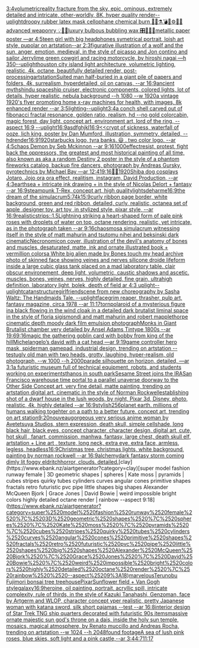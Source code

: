 [3:4](https://www.ebank.nz/aiartgenerator?category=3%3A4)[volumetric](https://www.ebank.nz/aiartgenerator?category=volumetric)[reality fracture from the sky, epic, ominous, extremely detailed and intricate, other-worldly, 8K, hyper quality render](https://www.ebank.nz/aiartgenerator?category=reality%2520fracture%2520from%2520the%2520sky%2C%2520epic%2C%2520ominous%2C%2520extremely%2520detailed%2520and%2520intricate%2C%2520other-worldly%2C%25208K%2C%2520hyper%2520quality%2520render)[--uplight](https://www.ebank.nz/aiartgenerator?category=--uplight)[droopy rubber latex mask cellophane chemical burn 🩻💉⚗️💣🧨⚙️🔩💎advanced weaponry 💡🔌📡luxury bulbous bubbling wax 🎛📀📀📀metallic paper poster —ar 4:5](https://www.ebank.nz/aiartgenerator?category=droopy%2520rubber%2520latex%2520mask%2520cellophane%2520chemical%2520burn%2520%F0%9F%A9%BB%F0%9F%92%89%E2%9A%97%EF%B8%8F%F0%9F%92%A3%F0%9F%A7%A8%E2%9A%99%EF%B8%8F%F0%9F%94%A9%F0%9F%92%8Eadvanced%2520weaponry%2520%F0%9F%92%A1%F0%9F%94%8C%F0%9F%93%A1luxury%2520bulbous%2520bubbling%2520wax%2520%F0%9F%8E%9B%F0%9F%93%80%F0%9F%93%80%F0%9F%93%80metallic%2520paper%2520poster%2520%E2%80%94ar%25204%3A5)[teen girl with  big headphones symetrical portrait,  loish art style, pupolar on artstation--ar 2:3](https://www.ebank.nz/aiartgenerator?category=teen%2520girl%2520with%2520%2520big%2520headphones%2520symetrical%2520portrait%2C%2520%2520loish%2520art%2520style%2C%2520pupolar%2520on%2520artstation--ar%25202%3A3)[figurative illustration of a wolf and the sun, anger, emotion, medieval, in the style of picasso and Jon contino and sailor Jerry](https://www.ebank.nz/aiartgenerator?category=figurative%2520illustration%2520of%2520a%2520wolf%2520and%2520the%2520sun%2C%2520anger%2C%2520emotion%2C%2520medieval%2C%2520in%2520the%2520style%2520of%2520picasso%2520and%2520Jon%2520contino%2520and%2520sailor%2520Jerry)[lime green cowgirl and racing motorcycle, by hiroshi nagai —h 350](https://www.ebank.nz/aiartgenerator?category=lime%2520green%2520cowgirl%2520and%2520racing%2520motorcycle%2C%2520by%2520hiroshi%2520nagai%2520%E2%80%94h%2520350)[--uplight](https://www.ebank.nz/aiartgenerator?category=--uplight)[houston city island light architecture, volumetric lighting, realistic, 4k, octane, beautifully detailed render,  post-processing](https://www.ebank.nz/aiartgenerator?category=houston%2520city%2520island%2520light%2520architecture%2C%2520volumetric%2520lighting%2C%2520realistic%2C%25204k%2C%2520octane%2C%2520beautifully%2520detailed%2520render%2C%2520%2520post-processing)[artstation](https://www.ebank.nz/aiartgenerator?category=artstation)[Suited man half-buried in a giant pile of papers and folders, 4k, surrealism, hyperdetailed, oil on canvas, --ar 16:9](https://www.ebank.nz/aiartgenerator?category=Suited%2520man%2520half-buried%2520in%2520a%2520giant%2520pile%2520of%2520papers%2520and%2520folders%2C%25204k%2C%2520surrealism%2C%2520hyperdetailed%2C%2520oil%2520on%2520canvas%2C%2520--ar%252016%3A9)[ancient myths](https://www.ebank.nz/aiartgenerator?category=ancient%2520myths)[hindu spaceship cruiser, electronic components, colored lights, lot of details, hyper realistic, nebula background --h 1080 --w 1920](https://www.ebank.nz/aiartgenerator?category=hindu%2520spaceship%2520cruiser%2C%2520electronic%2520components%2C%2520colored%2520lights%2C%2520lot%2520of%2520details%2C%2520hyper%2520realistic%2C%2520nebula%2520background%2520--h%25201080%2520--w%25201920)[a vintage 1920's flyer promoting home x-ray machines for health, with images, 8k enhanced render --ar 3:5](https://www.ebank.nz/aiartgenerator?category=a%2520vintage%25201920%27s%2520flyer%2520promoting%2520home%2520x-ray%2520machines%2520for%2520health%2C%2520with%2520images%2C%25208k%2520enhanced%2520render%2520--ar%25203%3A5)[lighting](https://www.ebank.nz/aiartgenerator?category=lighting)[--uplight](https://www.ebank.nz/aiartgenerator?category=--uplight)[3:4](https://www.ebank.nz/aiartgenerator?category=3%3A4)[a conch shell carved out of fibonacci fractal resonance, golden ratio, realism, hd --no gold color](https://www.ebank.nz/aiartgenerator?category=a%2520conch%2520shell%2520carved%2520out%2520of%2520fibonacci%2520fractal%2520resonance%2C%2520golden%2520ratio%2C%2520realism%2C%2520hd%2520--no%2520gold%2520color)[cabin, magic forest, day light, concept art, environment art, lord of the ring, --aspect 16:9 --uplight](https://www.ebank.nz/aiartgenerator?category=cabin%2C%2520magic%2520forest%2C%2520day%2520light%2C%2520concept%2520art%2C%2520environment%2520art%2C%2520lord%2520of%2520the%2520ring%2C%2520--aspect%252016%3A9%2520--uplight)[16:9](https://www.ebank.nz/aiartgenerator?category=16%3A9)[asdfghjkl](https://www.ebank.nz/aiartgenerator?category=asdfghjkl)[16:9](https://www.ebank.nz/aiartgenerator?category=16%3A9)[<<crypt of sickness, waterfall of ooze, lich king, poster by Dan Mumford, illustration, symmetry, detailed, --hd](https://www.ebank.nz/aiartgenerator?category=%3C%3Ccrypt%2520of%2520sickness%2C%2520waterfall%2520of%2520ooze%2C%2520lich%2520king%2C%2520poster%2520by%2520Dan%2520Mumford%2C%2520illustration%2C%2520symmetry%2C%2520detailed%2C%2520--hd)[render](https://www.ebank.nz/aiartgenerator?category=render)[16:9](https://www.ebank.nz/aiartgenerator?category=16%3A9)[1920](https://www.ebank.nz/aiartgenerator?category=1920)[starbucks logo, tyra banks. 😃 . two color logo. --ar 4:5](https://www.ebank.nz/aiartgenerator?category=starbucks%2520logo%2C%2520tyra%2520banks.%2520%F0%9F%98%83%2520.%2520two%2520color%2520logo.%2520--ar%25204%3A5)[chaos Demon by Seb Mckinnon --ar 9:16](https://www.ebank.nz/aiartgenerator?category=chaos%2520Demon%2520by%2520Seb%2520Mckinnon%2520--ar%25209%3A16)[1000](https://www.ebank.nz/aiartgenerator?category=1000)[effect](https://www.ebank.nz/aiartgenerator?category=effect)[resist, protest, fight back the oppressors, the greatest and most historical painting of all time, also known as aka a random Destiny 2 poster in the style of a phantom fireworks catalog, backup fire dancers, photograph by Andreas Gursky, pyrotechnics by Michael Bay —ar 12:41](https://www.ebank.nz/aiartgenerator?category=resist%2C%2520protest%2C%2520fight%2520back%2520the%2520oppressors%2C%2520the%2520greatest%2520and%2520most%2520historical%2520painting%2520of%2520all%2520time%2C%2520also%2520known%2520as%2520aka%2520a%2520random%2520Destiny%25202%2520poster%2520in%2520the%2520style%2520of%2520a%2520phantom%2520fireworks%2520catalog%2C%2520backup%2520fire%2520dancers%2C%2520photograph%2520by%2520Andreas%2520Gursky%2C%2520pyrotechnics%2520by%2520Michael%2520Bay%2520%E2%80%94ar%252012%3A41)[9:16](https://www.ebank.nz/aiartgenerator?category=9%3A16)[👻💖](https://www.ebank.nz/aiartgenerator?category=%F0%9F%91%BB%F0%9F%92%96)[1920](https://www.ebank.nz/aiartgenerator?category=1920)[Shiba dog cosplays Jotaro, Jojo ora ora effect, realitism, instagram, David Production, --ar 4:3](https://www.ebank.nz/aiartgenerator?category=Shiba%2520dog%2520cosplays%2520Jotaro%2C%2520Jojo%2520ora%2520ora%2520effect%2C%2520realitism%2C%2520instagram%2C%2520David%2520Production%2C%2520--ar%25204%3A3)[earthsea + intricate ink drawing + in the style of Nicolas Delort + fantasy --ar 16:9](https://www.ebank.nz/aiartgenerator?category=earthsea%2520%2B%2520intricate%2520ink%2520drawing%2520%2B%2520in%2520the%2520style%2520of%2520Nicolas%2520Delort%2520%2B%2520fantasy%2520--ar%252016%3A9)[steampunk T-Rex, concept art, high quality](https://www.ebank.nz/aiartgenerator?category=steampunk%2520T-Rex%2C%2520concept%2520art%2C%2520high%2520quality)[lights](https://www.ebank.nz/aiartgenerator?category=lights)[deharme](https://www.ebank.nz/aiartgenerator?category=deharme)[16:9](https://www.ebank.nz/aiartgenerator?category=16%3A9)[the dream of the simulacrum](https://www.ebank.nz/aiartgenerator?category=the%2520dream%2520of%2520the%2520simulacrum)[5:7](https://www.ebank.nz/aiartgenerator?category=5%3A7)[4k](https://www.ebank.nz/aiartgenerator?category=4k)[15:9](https://www.ebank.nz/aiartgenerator?category=15%3A9)[curly ribbon page border, white background, green and red ribbon, detailed, curly, realistic, octane](https://www.ebank.nz/aiartgenerator?category=curly%2520ribbon%2520page%2520border%2C%2520white%2520background%2C%2520green%2520and%2520red%2520ribbon%2C%2520detailed%2C%2520curly%2C%2520realistic%2C%2520octane)[a set of apple ,designer toy, art toy ,in stylized style, pixar style, --ar 16:9](https://www.ebank.nz/aiartgenerator?category=a%2520set%2520of%2520apple%2520%2Cdesigner%2520toy%2C%2520art%2520toy%2520%2Cin%2520stylized%2520style%2C%2520pixar%2520style%2C%2520--ar%252016%3A9)[realistic](https://www.ebank.nz/aiartgenerator?category=realistic)[strips::1.5](https://www.ebank.nz/aiartgenerator?category=strips%3A%3A1.5)[Lightning striking a heart-shaped form of pale pink roses with droplets of water on top, octane rendering, realistic, yet intricate, as in the photograph taken --ar 9:16](https://www.ebank.nz/aiartgenerator?category=Lightning%2520striking%2520a%2520heart-shaped%2520form%2520of%2520pale%2520pink%2520roses%2520with%2520droplets%2520of%2520water%2520on%2520top%2C%2520octane%2520rendering%2C%2520realistic%2C%2520yet%2520intricate%2C%2520as%2520in%2520the%2520photograph%2520taken%2520--ar%25209%3A16)[chaosmos](https://www.ebank.nz/aiartgenerator?category=chaosmos)[a simulacrum witnessing itself in the style of matt mahurin and tsutomu nihei and beksinski dark cinematic](https://www.ebank.nz/aiartgenerator?category=a%2520simulacrum%2520witnessing%2520itself%2520in%2520the%2520style%2520of%2520matt%2520mahurin%2520and%2520tsutomu%2520nihei%2520and%2520beksinski%2520dark%2520cinematic)[Necronomicon cover, illustration of the devil's anatomy of bones and muscles, desaturated, matte, ink and ornate illustrated book + vermillion colors](https://www.ebank.nz/aiartgenerator?category=Necronomicon%2520cover%2C%2520illustration%2520of%2520the%2520devil%27s%2520anatomy%2520of%2520bones%2520and%2520muscles%2C%2520desaturated%2C%2520matte%2C%2520ink%2520and%2520ornate%2520illustrated%2520book%2520%2B%2520vermillion%2520colors)[a White big alien made by Bones touch my head archive photo of skinned face showing veines and nerves silicone droide lifeform inside a large cubic glass tank placed on a mad laboratory table. clair obscur environement, deep light, volumetric, caustic shadows and ascetic. muscles, bones, veines, nerves, highly detailed, fine grain, ultrahigh definition, laboratory light, bolek, depth of field ar 4:3 uplight](https://www.ebank.nz/aiartgenerator?category=a%2520White%2520big%2520alien%2520made%2520by%2520Bones%2520touch%2520my%2520head%2520archive%2520photo%2520of%2520skinned%2520face%2520showing%2520veines%2520and%2520nerves%2520silicone%2520droide%2520lifeform%2520inside%2520a%2520large%2520cubic%2520glass%2520tank%2520placed%2520on%2520a%2520mad%2520laboratory%2520table.%2520clair%2520obscur%2520environement%2C%2520deep%2520light%2C%2520volumetric%2C%2520caustic%2520shadows%2520and%2520ascetic.%2520muscles%2C%2520bones%2C%2520veines%2C%2520nerves%2C%2520highly%2520detailed%2C%2520fine%2520grain%2C%2520ultrahigh%2520definition%2C%2520laboratory%2520light%2C%2520bolek%2C%2520depth%2520of%2520field%2520ar%25204%3A3%2520uplight)[--uplight](https://www.ebank.nz/aiartgenerator?category=--uplight)[catan](https://www.ebank.nz/aiartgenerator?category=catan)[structure](https://www.ebank.nz/aiartgenerator?category=structure)[girlfriend](https://www.ebank.nz/aiartgenerator?category=girlfriend)[scene from new choreography by Sasha Waltz: The Handmaids Tale. --uplight](https://www.ebank.nz/aiartgenerator?category=scene%2520from%2520new%2520choreography%2520by%2520Sasha%2520Waltz%3A%2520The%2520Handmaids%2520Tale.%2520--uplight)[face](https://www.ebank.nz/aiartgenerator?category=face)[grim reaper, thrasher, pulp art, fantasy magazine, circa 1978 --ar 11:17](https://www.ebank.nz/aiartgenerator?category=grim%2520reaper%2C%2520thrasher%2C%2520pulp%2520art%2C%2520fantasy%2520magazine%2C%2520circa%25201978%2520--ar%252011%3A17)[torn](https://www.ebank.nz/aiartgenerator?category=torn)[polaroid of a mysterious figure ina black flowing in the wind cloak in a detailed dark brutalist liminal space in the style of floria sigismondi and matt mahurin and robert mapplethorpe cinematic depth moody dark film emulsion photograph](https://www.ebank.nz/aiartgenerator?category=polaroid%2520of%2520a%2520mysterious%2520figure%2520ina%2520black%2520flowing%2520in%2520the%2520wind%2520cloak%2520in%2520a%2520detailed%2520dark%2520brutalist%2520liminal%2520space%2520in%2520the%2520style%2520of%2520floria%2520sigismondi%2520and%2520matt%2520mahurin%2520and%2520robert%2520mapplethorpe%2520cinematic%2520depth%2520moody%2520dark%2520film%2520emulsion%2520photograph)[Monks in Giant Brutalist chamber very detailed by Ansel Adams Tintype 1800s --ar 19:6](https://www.ebank.nz/aiartgenerator?category=Monks%2520in%2520Giant%2520Brutalist%2520chamber%2520very%2520detailed%2520by%2520Ansel%2520Adams%2520Tintype%25201800s%2520--ar%252019%3A6)[9:16](https://www.ebank.nz/aiartgenerator?category=9%3A16)[magic the gathering goblin card with bobby from king of the hill](https://www.ebank.nz/aiartgenerator?category=magic%2520the%2520gathering%2520goblin%2520card%2520with%2520bobby%2520from%2520king%2520of%2520the%2520hill)[Michelangelo’s david with a cat head —ar 9:19](https://www.ebank.nz/aiartgenerator?category=Michelangelo%E2%80%99s%2520david%2520with%2520a%2520cat%2520head%2520%E2%80%94ar%25209%3A19)[game controller hero mask, spiderman gamepad, industrial design, trending on artstation -- test](https://www.ebank.nz/aiartgenerator?category=game%2520controller%2520hero%2520mask%2C%2520spiderman%2520gamepad%2C%2520industrial%2520design%2C%2520trending%2520on%2520artstation%2520--%2520test)[ugly old man with two heads, grotty, laughing, hyper-realism, old photograph, --w 1000 --h 2000](https://www.ebank.nz/aiartgenerator?category=ugly%2520old%2520man%2520with%2520two%2520heads%2C%2520grotty%2C%2520laughing%2C%2520hyper-realism%2C%2520old%2520photograph%2C%2520--w%25201000%2520--h%25202000)[parade silhouette on horizon, detailed, —ar 3:1](https://www.ebank.nz/aiartgenerator?category=parade%2520silhouette%2520on%2520horizon%2C%2520detailed%2C%2520%E2%80%94ar%25203%3A1)[a futuristic museum full of technical equipment, robots, and students working on experiments](https://www.ebank.nz/aiartgenerator?category=a%2520futuristic%2520museum%2520full%2520of%2520technical%2520equipment%2C%2520robots%2C%2520and%2520students%2520working%2520on%2520experiments)[thanos in south park](https://www.ebank.nz/aiartgenerator?category=thanos%2520in%2520south%2520park)[Sesame Street joins the IRA](https://www.ebank.nz/aiartgenerator?category=Sesame%2520Street%2520joins%2520the%2520IRA)[San Francisco warehouse time portal to a parallel unaverse doorway to the Other Side Concept art, very fine detail, matte painting, trending on artstation digital art, cinematic in the style of Norman Rockwell](https://www.ebank.nz/aiartgenerator?category=San%2520Francisco%2520warehouse%2520time%2520portal%2520to%2520a%2520parallel%2520unaverse%2520doorway%2520to%2520the%2520Other%2520Side%2520Concept%2520art%2C%2520very%2520fine%2520detail%2C%2520matte%2520painting%2C%2520trending%2520on%2520artstation%2520digital%2520art%2C%2520cinematic%2520in%2520the%2520style%2520of%2520Norman%2520Rockwell)[establishing shot of a dwarf house in the lush woods, by night, Pixar 3d, Disney, photo, realistic, 4k, highly detailed --ar 16:9](https://www.ebank.nz/aiartgenerator?category=establishing%2520shot%2520of%2520a%2520dwarf%2520house%2520in%2520the%2520lush%2520woods%2C%2520by%2520night%2C%2520Pixar%25203d%2C%2520Disney%2C%2520photo%2C%2520realistic%2C%25204k%2C%2520highly%2520detailed%2520--ar%252016%3A9)[stylish](https://www.ebank.nz/aiartgenerator?category=stylish)[256](https://www.ebank.nz/aiartgenerator?category=256)[planet earth. millions of humans walking togehter on a path to a better future. concept art, trending on art station](https://www.ebank.nz/aiartgenerator?category=planet%2520earth.%2520millions%2520of%2520humans%2520walking%2520togehter%2520on%2520a%2520path%2520to%2520a%2520better%2520future.%2520concept%2520art%2C%2520trending%2520on%2520art%2520station)[9:20](https://www.ebank.nz/aiartgenerator?category=9%3A20)[nouveau](https://www.ebank.nz/aiartgenerator?category=nouveau)[gorgeous very serious anime woman by Avetetsuya Studios, stern expression,  death skull, simple cellshade, long black  hair, black eyes, concept character, character design, digital art, cute, hot skull , fanart, commission, manhwa, fantasy, large chest, death skull elf, artstation  +  Line art , texture, long neck, extra eye, extra face, armless, legless, headless](https://www.ebank.nz/aiartgenerator?category=gorgeous%2520very%2520serious%2520anime%2520woman%2520by%2520Avetetsuya%2520Studios%2C%2520stern%2520expression%2C%2520%2520death%2520skull%2C%2520simple%2520cellshade%2C%2520long%2520black%2520%2520hair%2C%2520black%2520eyes%2C%2520concept%2520character%2C%2520character%2520design%2C%2520digital%2520art%2C%2520cute%2C%2520hot%2520skull%2520%2C%2520fanart%2C%2520commission%2C%2520manhwa%2C%2520fantasy%2C%2520large%2520chest%2C%2520death%2520skull%2520elf%2C%2520artstation%2520%2520%2B%2520%2520Line%2520art%2520%2C%2520texture%2C%2520long%2520neck%2C%2520extra%2520eye%2C%2520extra%2520face%2C%2520armless%2C%2520legless%2C%2520headless)[16:9](https://www.ebank.nz/aiartgenerator?category=16%3A9)[Christmas tree, christmas lights, white background, painting by norman rockwell --ar 16:9](https://www.ebank.nz/aiartgenerator?category=Christmas%2520tree%2C%2520christmas%2520lights%2C%2520white%2520background%2C%2520painting%2520by%2520norman%2520rockwell%2520--ar%252016%3A9)[alchemy](https://www.ebank.nz/aiartgenerator?category=alchemy)[dark fantasy storm coming dimly lit foggy eldritchhorror, clouds. detailed.](https://www.ebank.nz/aiartgenerator?category=dark%2520fantasy%2520storm%2520coming%2520dimly%2520lit%2520foggy%2520eldritchhorror%2C%2520clouds.%2520detailed.)[clay](https://www.ebank.nz/aiartgenerator?category=clay)[super model fashion runway female | 3D geometric shapes | spheres | Kate moss | pyramids | cubes stripes quirky tubes cylinders curves angular cones primitive shapes fractals retro futuristic pvc pipe little shapes big shapes Alexander McQueen Bjork | Grace Jones | David Bowie | weird impossible bright colors highly detailed octane render | rainbow  --aspect 9:18](https://www.ebank.nz/aiartgenerator?category=super%2520model%2520fashion%2520runway%2520female%2520%7C%25203D%2520geometric%2520shapes%2520%7C%2520spheres%2520%7C%2520Kate%2520moss%2520%7C%2520pyramids%2520%7C%2520cubes%2520stripes%2520quirky%2520tubes%2520cylinders%2520curves%2520angular%2520cones%2520primitive%2520shapes%2520fractals%2520retro%2520futuristic%2520pvc%2520pipe%2520little%2520shapes%2520big%2520shapes%2520Alexander%2520McQueen%2520Bjork%2520%7C%2520Grace%2520Jones%2520%7C%2520David%2520Bowie%2520%7C%2520weird%2520impossible%2520bright%2520colors%2520highly%2520detailed%2520octane%2520render%2520%7C%2520rainbow%2520%2520--aspect%25209%3A18)[marvelous](https://www.ebank.nz/aiartgenerator?category=marvelous)[Terunobu Fujimori bonsai tree treehouse](https://www.ebank.nz/aiartgenerator?category=Terunobu%2520Fujimori%2520bonsai%2520tree%2520treehouse)[Pixar](https://www.ebank.nz/aiartgenerator?category=Pixar)[Sunflower field + Van Gogh style](https://www.ebank.nz/aiartgenerator?category=Sunflower%2520field%2520%2B%2520Van%2520Gogh%2520style)[galaxy](https://www.ebank.nz/aiartgenerator?category=galaxy)[16:9](https://www.ebank.nz/aiartgenerator?category=16%3A9)[heroine, oil painting, portrait, acryllic spill, intricate complexity, rule of thirds, in the style of Kazuki Tanahashi, Genzoman, face by Artgerm and WLOP, character concept yper realistic, pretty Japanese woman with katana sword, silk short pajamas --test --ar 16:8](https://www.ebank.nz/aiartgenerator?category=heroine%2C%2520oil%2520painting%2C%2520portrait%2C%2520acryllic%2520spill%2C%2520intricate%2520complexity%2C%2520rule%2520of%2520thirds%2C%2520in%2520the%2520style%2520of%2520Kazuki%2520Tanahashi%2C%2520Genzoman%2C%2520face%2520by%2520Artgerm%2520and%2520WLOP%2C%2520character%2520concept%2520yper%2520realistic%2C%2520pretty%2520Japanese%2520woman%2520with%2520katana%2520sword%2C%2520silk%2520short%2520pajamas%2520--test%2520--ar%252016%3A8)[interior design of Star Trek TNG ship quarters decorated with futuristic 90s items](https://www.ebank.nz/aiartgenerator?category=interior%2520design%2520of%2520Star%2520Trek%2520TNG%2520ship%2520quarters%2520decorated%2520with%2520futuristic%252090s%2520items)[massive ornate majestic sun god's throne on a dais, inside the holy sun temple, mosaics, magical atmosphere, by Renato muccillo and Andreas Rocha, trending on artstation  --w 1024 --h 2048](https://www.ebank.nz/aiartgenerator?category=massive%2520ornate%2520majestic%2520sun%2520god%27s%2520throne%2520on%2520a%2520dais%2C%2520inside%2520the%2520holy%2520sun%2520temple%2C%2520mosaics%2C%2520magical%2520atmosphere%2C%2520by%2520Renato%2520muccillo%2520and%2520Andreas%2520Rocha%2C%2520trending%2520on%2520artstation%2520%2520--w%25201024%2520--h%25202048)[found footage](https://www.ebank.nz/aiartgenerator?category=found%2520footage)[A sea of lush pink roses, blue skies, soft light and a pink castle,--ar 3:4](https://www.ebank.nz/aiartgenerator?category=A%2520sea%2520of%2520lush%2520pink%2520roses%2C%2520blue%2520skies%2C%2520soft%2520light%2520and%2520a%2520pink%2520castle%2C--ar%25203%3A4)[4:7](https://www.ebank.nz/aiartgenerator?category=4%3A7)[11:17](https://www.ebank.nz/aiartgenerator?category=11%3A17)